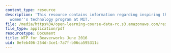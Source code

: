 ```yaml
---
content_type: resource
description: 'This resource contains information regarding inspiring the next generation:
  women''s technology program at MIT.'
file: /media/https%3A/open-learning-course-data-rc.s3.amazonaws.com/res-2-006-girls-who-build-cameras-summer-2016/0efeb406254d3ce17a7fb06ca595311c_MITRES_2_006SUM16_Barbara.pdf
file_type: application/pdf
resourcetype: Document
title: WTP for Beaverworks June 2016
uid: 0efeb406-254d-3ce1-7a7f-b06ca595311c
---
```

